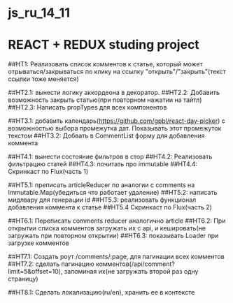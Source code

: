# js_ru_14_11
# REACT + REDUX studing project

##HT1: Реализовать список комментов к статье, который может отрываться/закрываться по клику на ссылку "открыть"/"закрыть"(текст ссылки тоже меняется)

##HT2.1: вынести логику аккордеона в декоратор.
##HT2.2: Добавить возможность закрыть статью(при повторном нажатии на тайтл)
##HT2.3: Написать propTypes для всех компонентов

##HT3.1: добавить календарь(https://github.com/gpbl/react-day-picker) с возможностью выбора промежутка дат. Показывать этот промежуток текстом
##HT3.2: Добвать в CommentList форму для добавления коммента

##HT4.1: вынести состояние фильтров в стор
##HT4.2: Реализовать фильтрацию статей
##HT4.3: почитать про immutable
##HT4.4: Скринкаст по Flux(часть 1)

##HT5.1: преписать articleReducer по аналогии с comments на Immutable.Map(убедиться что работает удаление)
##HT5.2: написать мидлвару для генерации id
##HT5.3: реализовать функционал добавления коммента к статье
##HT5.4 Скринкаст по Flux(часть 2)

##HT6.1: Переписать comments reducer аналогично article
##HT6.2: При открытии списка комментов загружать их с api, и кешировать(не загружать при повторном открытии)
##HT6.3: показывать Loader при загрузке комментов

##HT7.1: Создать роут /comments/:page, для пагинации всех комментов
##HT7.2: сделать пагинацию комментов(/api/comment?limit=5&offset=10), запоминая их(не загружать второй раз одну страницу)

##HT8.1: Сделать локализацию(ru/en), хранить ее в контексте
